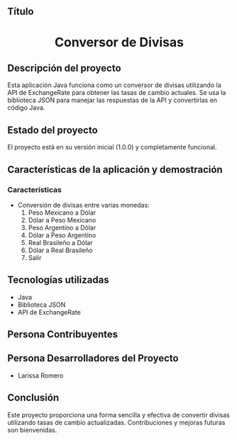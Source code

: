 ## Título
<h1 align="center"> Conversor de Divisas </h1>

## Descripción del proyecto

Esta aplicación Java funciona como un conversor de divisas utilizando la API de ExchangeRate para obtener las tasas de cambio actuales. Se usa la biblioteca JSON para manejar las respuestas de la API y convertirlas en código Java.

## Estado del proyecto

El proyecto está en su versión inicial (1.0.0) y completamente funcional.

## Características de la aplicación y demostración

### Características
- Conversión de divisas entre varias monedas:
  1. Peso Mexicano a Dólar
  2. Dólar a Peso Mexicano
  3. Peso Argentino a Dólar
  4. Dólar a Peso Argentino
  5. Real Brasileño a Dólar
  6. Dólar a Real Brasileño
  7. Salir

## Tecnologías utilizadas

- Java
- Biblioteca JSON
- API de ExchangeRate

## Persona Contribuyentes
## Persona Desarrolladores del Proyecto

- Larissa Romero

## Conclusión

Este proyecto proporciona una forma sencilla y efectiva de convertir divisas utilizando tasas de cambio actualizadas. Contribuciones y mejoras futuras son bienvenidas.

